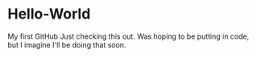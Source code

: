 # Hello-World
My first GitHub
Just checking this out. Was hoping to be putting in code, but I imagine I'll be doing that soon.
